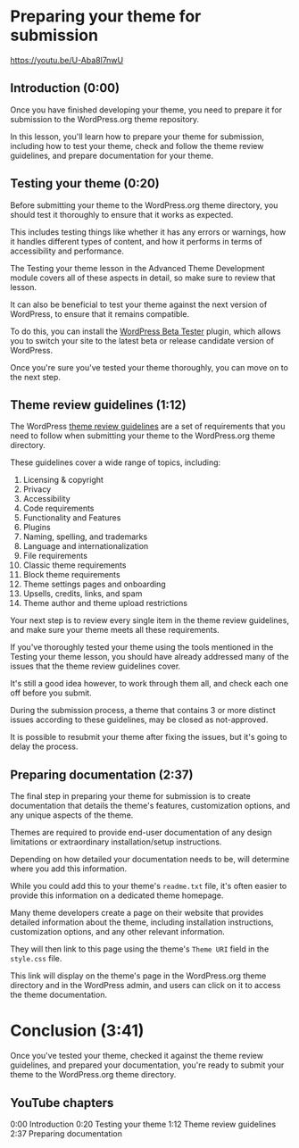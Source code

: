 # Preparing your theme for submission

https://youtu.be/U-Aba8l7nwU

## Introduction (0:00)

Once you have finished developing your theme, you need to prepare it for submission to the WordPress.org theme repository. 

In this lesson, you'll learn how to prepare your theme for submission, including how to test your theme, check and follow the theme review guidelines, and prepare documentation for your theme.

## Testing your theme (0:20)

Before submitting your theme to the WordPress.org theme directory, you should test it thoroughly to ensure that it works as expected.

This includes testing things like whether it has any errors or warnings, how it handles different types of content, and how it performs in terms of accessibility and performance.

The Testing your theme lesson in the Advanced Theme Development module covers all of these aspects in detail, so make sure to review that lesson.

It can also be beneficial to test your theme against the next version of WordPress, to ensure that it remains compatible.

To do this, you can install the [WordPress Beta Tester](https://wordpress.org/plugins/wordpress-beta-tester/) plugin, which allows you to switch your site to the latest beta or release candidate version of WordPress.

Once you're sure you've tested your theme thoroughly, you can move on to the next step.

## Theme review guidelines (1:12)

The WordPress [theme review guidelines](https://make.wordpress.org/themes/handbook/review/required/) are a set of requirements that you need to follow when submitting your theme to the WordPress.org theme directory.

These guidelines cover a wide range of topics, including:

1. Licensing & copyright
2. Privacy
3. Accessibility
4. Code requirements
5. Functionality and Features
6. Plugins
7. Naming, spelling, and trademarks
8. Language and internationalization
9. File requirements
10. Classic theme requirements
11. Block theme requirements
12. Theme settings pages and onboarding
13. Upsells, credits, links, and spam
14. Theme author and theme upload restrictions

Your next step is to review every single item in the theme review guidelines, and make sure your theme meets all these requirements.

If you've thoroughly tested your theme using the tools mentioned in the Testing your theme lesson, you should have already addressed many of the issues that the theme review guidelines cover.

It's still a good idea however, to work through them all, and check each one off before you submit.

During the submission process, a theme that contains 3 or more distinct issues according to these guidelines, may be closed as not-approved.

It is possible to resubmit your theme after fixing the issues, but it's going to delay the process.

## Preparing documentation (2:37)

The final step in preparing your theme for submission is to create documentation that details the theme's features, customization options, and any unique aspects of the theme.

Themes are required to provide end-user documentation of any design limitations or extraordinary installation/setup instructions.

Depending on how detailed your documentation needs to be, will determine where you add this information.

While you could add this to your theme's `readme.txt` file, it's often easier to provide this information on a dedicated theme homepage.

Many theme developers create a page on their website that provides detailed information about the theme, including installation instructions, customization options, and any other relevant information.

They will then link to this page using the theme's `Theme URI` field in the `style.css` file.

This link will display on the theme's page in the WordPress.org theme directory and in the WordPress admin, and users can click on it to access the theme documentation.

# Conclusion (3:41)

Once you've tested your theme, checked it against the theme review guidelines, and prepared your documentation, you're ready to submit your theme to the WordPress.org theme directory.

## YouTube chapters

0:00 Introduction
0:20 Testing your theme
1:12 Theme review guidelines
2:37 Preparing documentation